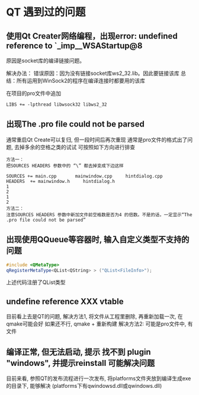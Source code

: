 # QT 遇到过的问题

## 使用Qt Creater网络编程，出现error: undefined reference to `_imp__WSAStartup@8
原因是socket库的编译链接问题。

解决办法：
错误原因：因为没有链接socket库ws2_32.lib。因此要链接该库
总结：所有运用到WinSock2的程序在编译连接时都要用的该库

在项目的pro文件中追加
```
LIBS += -lpthread libwsock32 libws2_32
```

## 出现The .pro file could not be parsed
通常重启Qt Create可以复归, 但一段时间后再次重现
通常是pro文件的格式出了问题, 去掉多余的空格之类的试试
可按照如下方向进行排查
```
方法一：
把SOURCES HEADERS 参数中的 “\” 都去掉变成下边这样

SOURCES += main.cpp       mainwindow.cpp     hintdialog.cpp
HEADERS  += mainwindow.h     hintdialog.h
1
2
1
2
方法二：
注意SOURCES HEADERS 参数中新加文件前空格数是否为4 的倍数。不是的话，一定显示“The .pro file could not be parsed”
```

## 出现使用QQueue等容器时, 输入自定义类型不支持的问题
```C++
#include <QMetaType>
qRegisterMetaType<QList<QString> > ("QList<FileInfo>");
```
上述代码注册了QList<QString>类型

## undefine reference XXX vtable
目前看上去是QT的问题, 
解决方法1, 将文件从工程里删除, 再重新加载一次, 在qmake可能会好
如果还不行, qmake + 重新构建
解决方法2:
可能是pro文件中, 有文件

## 编译正常, 但无法启动, 提示 找不到 plugin "windows", 并提示reinstall 可能解决问题
目前来看, 参照QT的发布流程进行一次发布, 将platforms文件夹放到编译生成exe的目录下, 能够解决
(platforms下有qwindowsd.dll或qwindows.dll)


